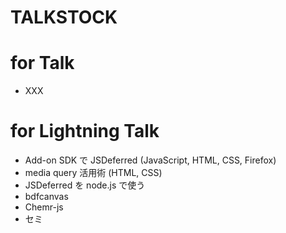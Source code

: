 TALKSTOCK
=========

for Talk
========

 * XXX

for Lightning Talk
==================

 * Add-on SDK で JSDeferred (JavaScript, HTML, CSS, Firefox)
 * media query 活用術 (HTML, CSS)
 * JSDeferred を node.js で使う
 * bdfcanvas
 * Chemr-js
 * セミ

